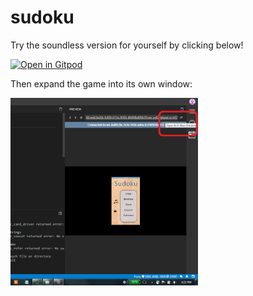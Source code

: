 # sudoku

Try the soundless version for yourself by clicking below!

[![Open in Gitpod](https://gitpod.io/button/open-in-gitpod.svg)](https://gitpod.io/#https://github.com/LPRowe/sudoku)

Then expand the game into its own window:

<img src='./screen-shots/expand_game.png' height='300' width='300'>